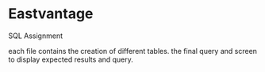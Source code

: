 # Eastvantage
SQL Assignment

each file contains the creation of different tables.
the final query and screen to display expected results and query.
